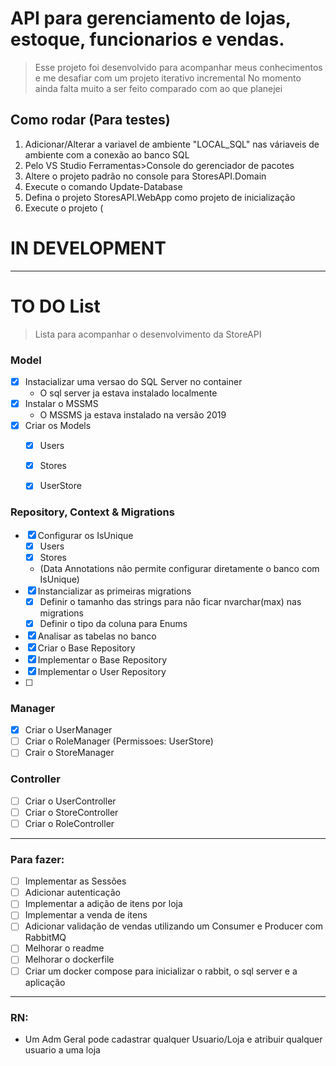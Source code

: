 
# API para gerenciamento de lojas, estoque, funcionarios e vendas.
> Esse projeto foi desenvolvido para acompanhar meus conhecimentos e me desafiar com um projeto iterativo incremental
No momento ainda falta muito a ser feito comparado com ao que planejei

## Como rodar (Para testes)
1. Adicionar/Alterar a variavel de ambiente "LOCAL_SQL" nas váriaveis de ambiente com a conexão ao banco SQL
2. Pelo VS Studio Ferramentas>Console do gerenciador de pacotes
3. Altere o projeto padrão no console para StoresAPI.Domain
4. Execute o comando Update-Database
5. Defina o projeto StoresAPI.WebApp como projeto de inicialização
6. Execute o projeto (

# IN DEVELOPMENT
---
# TO DO List
> Lista para acompanhar o desenvolvimento da StoreAPI

### Model

- [X] Instacializar uma versao do SQL Server no container
    - O sql server ja estava instalado localmente
- [X] Instalar o MSSMS
    - O MSSMS ja estava instalado na versão 2019
- [X] Criar os Models
    - [X] Users
    - [X] Stores
    - [X] UserStore


### Repository, Context & Migrations
- [X] Configurar os IsUnique 
    - [X] Users
    - [X] Stores
    - (Data Annotations não permite configurar diretamente o banco com IsUnique)
- [X] Instancializar as primeiras migrations
    - [X] Definir o tamanho das strings para não ficar nvarchar(max) nas migrations
    - [X] Definir o tipo da coluna para Enums
- [X] Analisar as tabelas no banco
- [X] Criar o Base Repository
- [X] Implementar o Base Repository
- [X] Implementar o User Repository
- [ ] 

### Manager
- [X] Criar o UserManager
- [ ] Criar o RoleManager (Permissoes: UserStore)
- [ ] Crair o StoreManager

### Controller
- [ ] Criar o UserController
- [ ] Criar o StoreController
- [ ] Criar o RoleController

---
### Para fazer:
- [ ] Implementar as Sessões
- [ ] Adicionar autenticação
- [ ] Implementar a adição de itens por loja
- [ ] Implementar a venda de itens
- [ ] Adicionar validação de vendas utilizando um Consumer e Producer com RabbitMQ
- [ ] Melhorar o readme
- [ ] Melhorar o dockerfile
- [ ] Criar um docker compose para inicializar o rabbit, o sql server e a aplicação

---
### RN:
- Um Adm Geral pode cadastrar qualquer Usuario/Loja e atribuir qualquer usuario a uma loja